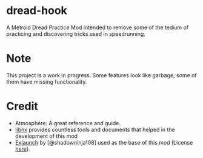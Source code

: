 # dread-hook
A Metroid Dread Practice Mod intended to remove some of the tedium of practicing and discovering tricks used in speedrunning.

# Note
This project is a work in progress. Some features look like garbage, some of them have missing functionality.

# Credit
- Atmosphère: A great reference and guide.
- [libnx](https://github.com/switchbrew/libnx/) provides countless tools and documents that helped in the development of this mod
- [Exlaunch](https://github.com/shadowninja108/exlaunch/) by [@shadowninja108] used as the base of this mod (License [here](https://github.com/shadowninja108/exlaunch/LICENSE)).
